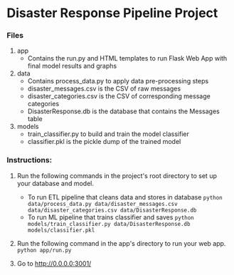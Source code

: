 # Disaster Response Pipeline Project

### Files
1. app
    - Contains the run.py and HTML templates to run Flask Web App with final model results and graphs
2. data
    - Contains process_data.py to apply data pre-processing steps
    - disaster_messages.csv is the CSV of raw messages
    - disaster_categories.csv is the CSV of corresponding message categories
    - DisasterResponse.db is the database that contains the Messages table
3. models
    - train_classifier.py to build and train the model classifier
    - classifier.pkl is the pickle dump of the trained model

### Instructions:
1. Run the following commands in the project's root directory to set up your database and model.

    - To run ETL pipeline that cleans data and stores in database
        `python data/process_data.py data/disaster_messages.csv data/disaster_categories.csv data/DisasterResponse.db`
    - To run ML pipeline that trains classifier and saves
        `python models/train_classifier.py data/DisasterResponse.db models/classifier.pkl`

2. Run the following command in the app's directory to run your web app.
    `python app/run.py`

3. Go to http://0.0.0.0:3001/
